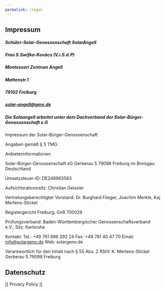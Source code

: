```yaml
---
permalink: /legal
---
```


## Impressum
##### Schüler-Solar-Genossenschaft SolarAngell 
##### Frau S.Swifka-Kovàcs (V.i.S.d.P)
##### Montessori Zentrum Angell 
##### Mattenstr.1 
##### 79102 Freiburg
##### solar-angell@gmx.de
##### Die Solaangell arbeitet unter dem Dachverband der Solar-Bürger-Genossenschaft e.G
Impressum
der Solar-Bürger-Genossenschaft

Angaben gemäß § 5 TMG:

Anbieterinformationen

Solar-Bürger-Genossenschaft eG 
Gerberau 5
79098 Freiburg im Breisgau
Deutschland

Umsatzsteuer-ID:
DE248963583

Aufsichtsratsvorsitz: 
Christian Geissler

Vertretungsberechtigter Vorstand: 
Dr. Burghard Flieger, Joachim Merkle, Kaj Mertens-Stickel

Registergericht Freiburg: 
GnR 700029

Prüfungsverband:
Baden-Württembergischer Genossenschaftsverband e.V., Sitz: Karlsruhe

Kontakt: 
Tel.: +49 761 896 292 24 
Fax: +49 761 40 47 70 
Email: info@solargeno.de
Web: solargeno.de

Verantwortlich für den Inhalt nach § 55 Abs. 2 RStV: 
K. Mertens-Stickel 
Gerberau 5 
79098 Freiburg

## Datenschutz
[[ Privacy Policy ]]
